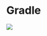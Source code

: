 # Gradle

[![](https://jitpack.io/v/zj565061763/encrypt.svg)](https://jitpack.io/#zj565061763/encrypt)
